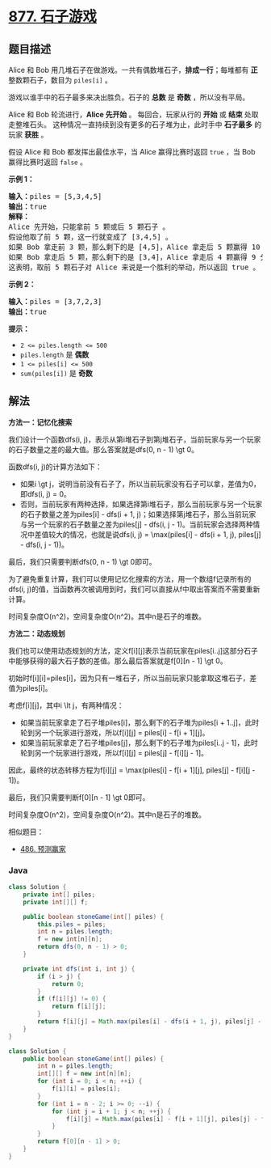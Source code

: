# [877. 石子游戏](https://leetcode.cn/problems/stone-game)

## 题目描述

<p>Alice 和 Bob 用几堆石子在做游戏。一共有偶数堆石子，<strong>排成一行</strong>；每堆都有 <strong>正</strong> 整数颗石子，数目为 <code>piles[i]</code>&nbsp;。</p>

<p>游戏以谁手中的石子最多来决出胜负。石子的 <strong>总数</strong> 是 <strong>奇数</strong> ，所以没有平局。</p>

<p>Alice 和 Bob 轮流进行，<strong>Alice 先开始</strong> 。 每回合，玩家从行的 <strong>开始</strong> 或 <strong>结束</strong> 处取走整堆石头。 这种情况一直持续到没有更多的石子堆为止，此时手中 <strong>石子最多</strong> 的玩家 <strong>获胜</strong> 。</p>

<p>假设 Alice 和 Bob 都发挥出最佳水平，当 Alice 赢得比赛时返回&nbsp;<code>true</code>&nbsp;，当 Bob 赢得比赛时返回&nbsp;<code>false</code>&nbsp;。</p>

<p><strong>示例 1：</strong></p>

<pre>
<strong>输入：</strong>piles = [5,3,4,5]
<strong>输出：</strong>true
<strong>解释：</strong>
Alice 先开始，只能拿前 5 颗或后 5 颗石子 。
假设他取了前 5 颗，这一行就变成了 [3,4,5] 。
如果 Bob 拿走前 3 颗，那么剩下的是 [4,5]，Alice 拿走后 5 颗赢得 10 分。
如果 Bob 拿走后 5 颗，那么剩下的是 [3,4]，Alice 拿走后 4 颗赢得 9 分。
这表明，取前 5 颗石子对 Alice 来说是一个胜利的举动，所以返回 true 。
</pre>

<p><strong>示例 2：</strong></p>

<pre>
<strong>输入：</strong>piles = [3,7,2,3]
<strong>输出：</strong>true
</pre>

<p><strong>提示：</strong></p>

<ul>
	<li><code>2 &lt;= piles.length &lt;= 500</code></li>
	<li><code>piles.length</code> 是 <strong>偶数</strong></li>
	<li><code>1 &lt;= piles[i] &lt;= 500</code></li>
	<li><code>sum(piles[i])</code>&nbsp;是 <strong>奇数</strong></li>
</ul>

## 解法

**方法一：记忆化搜索**

我们设计一个函数dfs(i, j)，表示从第i堆石子到第j堆石子，当前玩家与另一个玩家的石子数量之差的最大值。那么答案就是dfs(0, n - 1) \gt 0。

函数dfs(i, j)的计算方法如下：

-   如果i \gt j，说明当前没有石子了，所以当前玩家没有石子可以拿，差值为0，即dfs(i, j) = 0。
-   否则，当前玩家有两种选择，如果选择第i堆石子，那么当前玩家与另一个玩家的石子数量之差为piles[i] - dfs(i + 1, j)；如果选择第j堆石子，那么当前玩家与另一个玩家的石子数量之差为piles[j] - dfs(i, j - 1)。当前玩家会选择两种情况中差值较大的情况，也就是说dfs(i, j) = \max(piles[i] - dfs(i + 1, j), piles[j] - dfs(i, j - 1))。

最后，我们只需要判断dfs(0, n - 1) \gt 0即可。

为了避免重复计算，我们可以使用记忆化搜索的方法，用一个数组f记录所有的dfs(i, j)的值，当函数再次被调用到时，我们可以直接从f中取出答案而不需要重新计算。

时间复杂度O(n^2)，空间复杂度O(n^2)。其中n是石子的堆数。

**方法二：动态规划**

我们也可以使用动态规划的方法，定义f[i][j]表示当前玩家在piles[i..j]这部分石子中能够获得的最大石子数的差值。那么最后答案就是f[0][n - 1] \gt 0。

初始时f[i][i]=piles[i]，因为只有一堆石子，所以当前玩家只能拿取这堆石子，差值为piles[i]。

考虑f[i][j]，其中i \lt j，有两种情况：

-   如果当前玩家拿走了石子堆piles[i]，那么剩下的石子堆为piles[i + 1..j]，此时轮到另一个玩家进行游戏，所以f[i][j] = piles[i] - f[i + 1][j]。
-   如果当前玩家拿走了石子堆piles[j]，那么剩下的石子堆为piles[i..j - 1]，此时轮到另一个玩家进行游戏，所以f[i][j] = piles[j] - f[i][j - 1]。

因此，最终的状态转移方程为f[i][j] = \max(piles[i] - f[i + 1][j], piles[j] - f[i][j - 1])。

最后，我们只需要判断f[0][n - 1] \gt 0即可。

时间复杂度O(n^2)，空间复杂度O(n^2)。其中n是石子的堆数。

相似题目：

-   [486. 预测赢家](/solution/0400-0499/0486.Predict%20the%20Winner/README.md)

### **Java**

```java
class Solution {
    private int[] piles;
    private int[][] f;

    public boolean stoneGame(int[] piles) {
        this.piles = piles;
        int n = piles.length;
        f = new int[n][n];
        return dfs(0, n - 1) > 0;
    }

    private int dfs(int i, int j) {
        if (i > j) {
            return 0;
        }
        if (f[i][j] != 0) {
            return f[i][j];
        }
        return f[i][j] = Math.max(piles[i] - dfs(i + 1, j), piles[j] - dfs(i, j - 1));
    }
}
```

```java
class Solution {
    public boolean stoneGame(int[] piles) {
        int n = piles.length;
        int[][] f = new int[n][n];
        for (int i = 0; i < n; ++i) {
            f[i][i] = piles[i];
        }
        for (int i = n - 2; i >= 0; --i) {
            for (int j = i + 1; j < n; ++j) {
                f[i][j] = Math.max(piles[i] - f[i + 1][j], piles[j] - f[i][j - 1]);
            }
        }
        return f[0][n - 1] > 0;
    }
}
```
